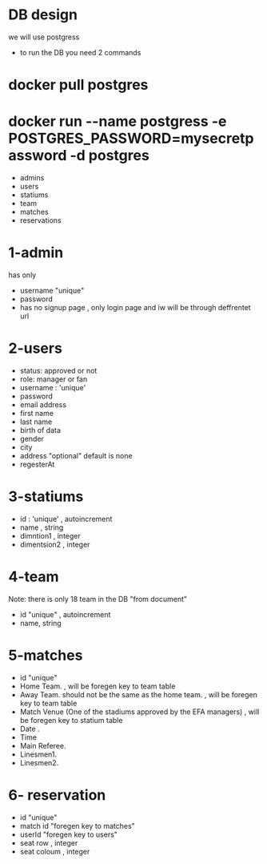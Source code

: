 # DB design

we will use postgress

- to run the DB you need 2 commands

# docker pull postgres

# docker run --name postgress -e POSTGRES_PASSWORD=mysecretpassword -d postgres

- admins
- users
- statiums
- team
- matches
- reservations

# 1-admin

has only

- username "unique"
- password
- has no signup page , only login page and iw will be through deffrentet url

# 2-users

- status: approved or not
- role: manager or fan
- username : 'unique'
- password
- email address
- first name
- last name
- birth of data
- gender
- city
- address "optional" default is none
- regesterAt

# 3-statiums

- id : 'unique' , autoincrement
- name , string
- dimntion1 , integer
- dimentsion2 , integer

# 4-team

Note: there is only 18 team in the DB "from document"

- id "unique" , autoincrement
- name, string

# 5-matches

- id "unique"
- Home Team. , will be foregen key to team table
- Away Team. should not be the same as the home
  team. , will be foregen key to team table
- Match Venue (One of the stadiums approved by the EFA managers) , will be foregen key to statium table
- Date .
- Time
- Main Referee.
- Linesmen1.
- Linesmen2.

# 6- reservation

- id "unique"
- match id "foregen key to matches"
- userId "foregen key to users"
- seat row , integer
- seat coloum , integer
